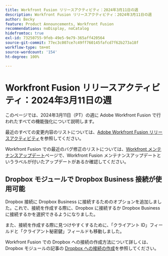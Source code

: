 ```yaml
---
title: Workfront Fusion リリースアクティビティ：2024年3月11日の週
description: Workfront Fusion リリースアクティビティ：2024年3月11日の週
author: Becky
feature: Product Announcements, Workfront Fusion
recommendations: noDisplay, noCatalog
hidefromtoc: true
exl-id: 73250755-9feb-49e5-9e79-365aff420564
source-git-commit: 77ec3c007ce7c49ff760145fafcd7f62b273a18f
workflow-type: tm+mt
source-wordcount: '154'
ht-degree: 100%

---
```


# Workfront Fusion リリースアクティビティ：2024年3月11日の週

このページでは、2024年3月11日（PT）の週に Adobe Workfront Fusion で行われたすべての機能強化について説明します。

最近のすべての変更内容のリストについては、[Adobe Workfront Fusion リリースアクティビティ](/help/workfront-fusion/fusion-product-releases/fusion-release-activity.md)を参照してください。

Workfront Fusion での最近のバグ修正のリストについては、[Workfront メンテナンスアップデート](https://experienceleague.adobe.com/docs/workfront-known-issues/releases/current-updates.html?lang=ja)ページで、Workfront Fusion メンテナンスアップデートというラベルが付いたアップデートがあるか確認してください。

## Dropbox モジュールで Dropbox Business 接続が使用可能

Dropbox 接続に Dropbox Business に接続するためのオプションを追加しました。これで、接続を作成する際に、Dropbox に接続するか Dropbox Business に接続するかを選択できるようになりました。

また、接続を作成する際に見つけやすくするために、「クライアント ID」フィールドと「クライアント秘密鍵」フィールドも移動しました。

Workfront Fusion での Dropbox への接続の作成方法について詳しくは、Dropbox モジュールの記事の [Dropbox への接続の作成](/help/workfront-fusion/references/apps-and-modules/third-party-connectors/dropbox-modules.md#create-a-connection-to-dropbox)を参照してください。
